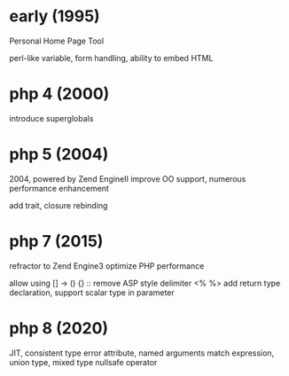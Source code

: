 # early (1995)
Personal Home Page Tool

perl-like variable, form handling, ability to embed HTML

# php 4 (2000)
introduce superglobals

# php 5 (2004)
2004, powered by Zend EngineII
improve OO support, numerous performance enhancement

add trait, closure rebinding

# php 7 (2015)
refractor to Zend Engine3 optimize PHP performance

allow using [] -> () {} ::
remove ASP style delimiter <% %>
add return type declaration, support scalar type in parameter


# php 8 (2020)
JIT, consistent type error
attribute, named arguments
match expression, union type, mixed type
nullsafe operator







